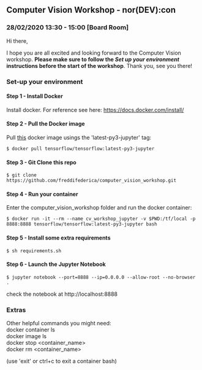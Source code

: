 ## Computer Vision Workshop - nor(DEV):con
### 28/02/2020 13:30 - 15:00  [Board Room]

Hi there,

I hope you are all excited and looking forward to the Computer Vision workshop. **Please make sure to follow the *Set up your environment* instructions before the start of the workshop**. Thank you, see you there!

### Set-up your environment

#### Step 1 - Install Docker
Install docker. For reference see here: https://docs.docker.com/install/

#### Step 2 - Pull the Docker image
Pull [this](https://www.tensorflow.org/install/docker) docker image usings the 'latest-py3-jupyter' tag: 
```console
$ docker pull tensorflow/tensorflow:latest-py3-jupyter
```

#### Step 3 - Git Clone this repo
```console
$ git clone https://github.com/freddifederica/computer_vision_workshop.git
```

#### Step 4 - Run your container 
Enter the computer_vision_workshop folder and run the docker container:
```console
$ docker run -it --rm --name cv_workshop_jupyter -v $PWD:/tf/local -p 8888:8888 tensorflow/tensorflow:latest-py3-jupyter bash
```

#### Step 5 - Install some extra requirements
```console
$ sh requirements.sh
```

#### Step 6 - Launch the Jupyter Notebook
```console
$ jupyter notebook --port=8888 --ip=0.0.0.0 --allow-root --no-browser .
```

check the notebook at http://localhost:8888


### Extras

Other helpful commands you might need:<br/>
docker container ls <br/>
docker image ls <br/>
docker stop <container_name> <br/>
docker rm <container_name> <br/>

(use 'exit' or ctrl+c to exit a container bash)